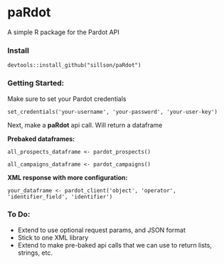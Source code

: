 # paRdot
A simple R package for the Pardot API

### Install
```
devtools::install_github("sillson/paRdot")
```

### Getting Started:

Make sure to set your Pardot credentials
```
set_credentials('your-username', 'your-password', 'your-user-key')
```

Next, make a **paRdot** api call. Will return a dataframe

**Prebaked dataframes:**

```
all_prospects_dataframe <- pardot_prospects()
```

```
all_campaigns_dataframe <- pardot_campaigns()
```

**XML response with more configuration:**

```
your_dataframe <- pardot_client('object', 'operator', 'identifier_field', 'identifier')
```

### To Do:
- Extend to use optional request params, and JSON format
- Stick to one XML library
- Extend to make pre-baked api calls that we can use to return lists, strings, etc. 
